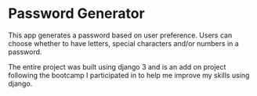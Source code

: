 # Password Generator

This app generates a password based on user preference.  Users can choose whether to have letters, special characters and/or numbers in a password.  

The entire project was built using django 3 and is an add on project following the bootcamp I participated in to help me improve my skills using django.


